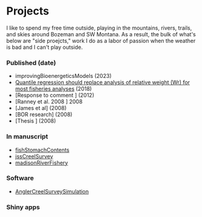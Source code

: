 # Projects

I like to spend my free time outside, playing in the mountains, rivers, trails, and skies around Bozeman and SW Montana. As a result, the bulk of what's below are "side proejcts," work I do as a labor of passion when the weather is bad and I can't play outside.

### Published (date)

* improvingBioenergeticsModels (2023)
* [Quantile regression should replace analysis of relative weight (Wr) for most fisheries analyses](/waeQuantiles) (2018)
* [Response to comment ] (2012)
* [Ranney et al. 2008 ] 2008
* [James et al] (2008)
* [BOR research] (2008)
* [Thesis ] (2008)

### In manuscript

* [fishStomachContents](/fishStomachContents)
* [jssCreelSurvey](/jssCreelSurvey)
* [madisonRiverFishery](/angler_pressure)

### Software

* [AnglerCreelSurveySimulation](/AnglerCreelSurveySimulation)

### Shiny apps